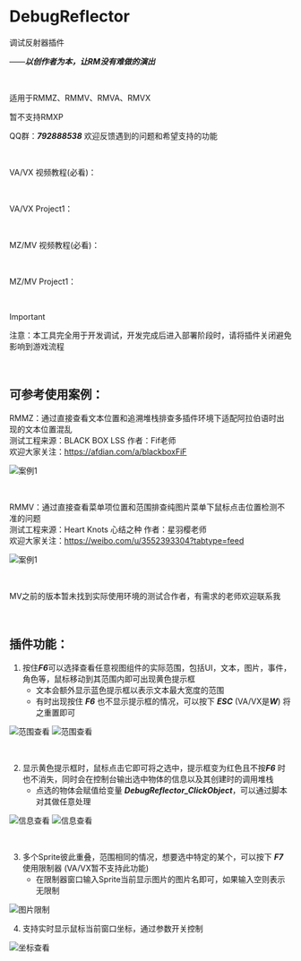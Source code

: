 # DebugReflector

调试反射器插件

——***以创作者为本，让RM没有难做的演出***

<br/>

适用于RMMZ、RMMV、RMVA、RMVX <br/>

暂不支持RMXP<br/>

QQ群：***792888538***   欢迎反馈遇到的问题和希望支持的功能

<br/>

VA/VX 视频教程(必看)：

<br/>

VA/VX Project1：

<br/>

MZ/MV 视频教程(必看)：

<br/>

MZ/MV Project1：

<br/>

> [!IMPORTANT] 
> 注意：本工具完全用于开发调试，开发完成后进入部署阶段时，请将插件关闭避免影响到游戏流程<br/>

<br/>

## 可参考使用案例：

RMMZ：通过直接查看文本位置和追溯堆栈排查多插件环境下适配阿拉伯语时出现的文本位置混乱<br/>
测试工程来源：BLACK BOX LSS  作者：Fif老师<br/>
欢迎大家关注：https://afdian.com/a/blackboxFiF
   
![案例1](https://github.com/cafel176/DebugReflector/blob/main/example1.png?raw=true '案例1')

<br/>

RMMV：通过直接查看菜单项位置和范围排查纯图片菜单下鼠标点击位置检测不准的问题<br/>
测试工程来源：Heart Knots 心结之种  作者：星羽樱老师<br/>
欢迎大家关注：https://weibo.com/u/3552393304?tabtype=feed

![案例1](https://github.com/cafel176/DebugReflector/blob/main/example2.png?raw=true '案例1')

<br/>

MV之前的版本暂未找到实际使用环境的测试合作者，有需求的老师欢迎联系我

<br/>

## 插件功能：

1. 按住***F6***可以选择查看任意视图组件的实际范围，包括UI，文本，图片，事件，角色等，鼠标移动到其范围内即可出现黄色提示框
   * 文本会额外显示蓝色提示框以表示文本最大宽度的范围
   * 有时出现按住 ***F6*** 也不显示提示框的情况，可以按下 ***ESC*** (VA/VX是***W***) 将之重置即可
   
![范围查看](https://github.com/cafel176/DebugReflector/blob/main/pic1.png?raw=true '范围查看')
![范围查看](https://github.com/cafel176/DebugReflector/blob/main/pic2.png?raw=true '范围查看')

<br/>

2. 显示黄色提示框时，鼠标点击它即可将之选中，提示框变为红色且不按***F6*** 时也不消失，同时会在控制台输出选中物体的信息以及其创建时的调用堆栈
   * 点选的物体会赋值给变量 ***DebugReflector_ClickObject***，可以通过脚本对其做任意处理
   
![信息查看](https://github.com/cafel176/DebugReflector/blob/main/pic3.png?raw=true '信息查看')
![信息查看](https://github.com/cafel176/DebugReflector/blob/main/pic4.png?raw=true '信息查看')

<br/>

3. 多个Sprite彼此重叠，范围相同的情况，想要选中特定的某个，可以按下 ***F7*** 使用限制器 (VA/VX暂不支持此功能)
   * 在限制器窗口输入Sprite当前显示图片的图片名即可，如果输入空则表示无限制
 
![图片限制](https://github.com/cafel176/DebugReflector/blob/main/pic5.png?raw=true '图片限制')

4. 支持实时显示鼠标当前窗口坐标，通过参数开关控制

![坐标查看](https://github.com/cafel176/DebugReflector/blob/main/pic6.png?raw=true '坐标查看')

<br/>

